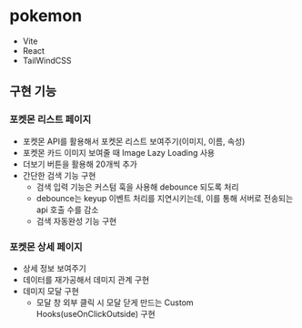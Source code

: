 # pokemon

- Vite
- React
- TailWindCSS


## 구현 기능

### 포켓몬 리스트 페이지
- 포켓몬 API를 활용해서 포켓몬 리스트 보여주기(이미지, 이름, 속성)
- 포켓몬 카드 이미지 보여줄 때 Image Lazy Loading 사용
- 더보기 버튼을 활용해 20개씩 추가
- 간단한 검색 기능 구현
  - 검색 입력 기능은 커스텀 훅을 사용해 debounce 되도록 처리
  - debounce는 keyup 이벤트 처리를 지연시키는데, 이를 통해 서버로 전송되는 api 호출 수를 감소
  - 검색 자동완성 기능 구현

### 포켓몬 상세 페이지
- 상세 정보 보여주기
- 데이터를 재가공해서 데미지 관계 구현
- 데미지 모달 구현
  - 모달 창 외부 클릭 시 모달 닫게 만드는 Custom Hooks(useOnClickOutside) 구현


